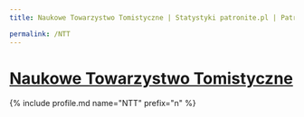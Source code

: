 ```yaml
---
title: Naukowe Towarzystwo Tomistyczne | Statystyki patronite.pl | Patromierz

permalink: /NTT
---
```


# [Naukowe Towarzystwo Tomistyczne](https://patronite.pl/NTT)

{% include profile.md name="NTT" prefix="n" %}
